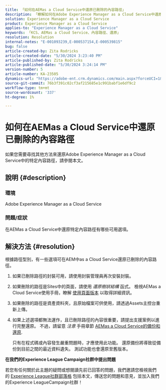 ```yaml
---
title: 「如何在AEMas a Cloud Service中還原已刪除的內容路徑」
description: 「瞭解如何在Adobe Experience Manager as a Cloud Service中還原已刪除的內容路徑。」
solution: Experience Manager as a Cloud Service
product: Experience Manager as a Cloud Service
applies-to: "Experience Manager as a Cloud Service"
keywords: 「KCS、AEMas a Cloud Service、內容路徑、還原」
resolution: Resolution
internal-notes: "E-001093239,E-000537154,E-000539815"
bug: false
article-created-by: Zita Rodricks
article-created-date: "5/30/2024 3:23:40 PM"
article-published-by: Zita Rodricks
article-published-date: "5/30/2024 3:24:14 PM"
version-number: 5
article-number: KA-23505
dynamics-url: "https://adobe-ent.crm.dynamics.com/main.aspx?forceUCI=1&pagetype=entityrecord&etn=knowledgearticle&id=bc363094-981e-ef11-840a-000d3a372703"
source-git-commit: 76b3f391c02cf3af215685e1c991babf1e6df9c2
workflow-type: tm+mt
source-wordcount: '337'
ht-degree: 1%

---
```


# 如何在AEMas a Cloud Service中還原已刪除的內容路徑


如果您需要尋找其他方法來還原Adobe Experience Manager as a Cloud Service中的特定內容路徑，請參閱本文。

## 說明 {#description}


### <b>環境</b>

Adobe Experience Manager as a Cloud Service



### <b>問題/症狀</b>

在AEMas a Cloud Service中還原特定內容路徑有哪些可用選項。


## 解決方法 {#resolution}


根據路徑型別，有一些選項可在AEM中as a Cloud Service還原已刪除的內容路徑。

1. 如果已刪除路徑的封裝可用，請使用封裝管理員再次安裝封裝。


2. 如果刪除的路徑是Sites中的頁面，請使用 *還原樹狀結構* 函式。 檢視AEMas a Cloud Service使用手冊，瞭解 [使用頁面版本](https://experienceleague.adobe.com/docs/experience-manager-cloud-service/content/sites/authoring/features/page-versions.html) 以取得詳細資訊。


3. 如果刪除的路徑是資產資料夾，且原始檔案可供使用，請透過Assets主控台重新上傳。


4. 如果上述選項都無法運作，且已刪除路徑的內容很重要，請提出支援案例以進行完整還原。 不過，請留意 *注意* 手冊章節 [AEMas a Cloud Service的備份和還原](https://experienceleague.adobe.com/docs/experience-manager-cloud-service/content/operations/backup.html).

   只有在程式碼或內容發生嚴重問題時，才應使用此功能。 還原備份將導致從備份到目前之間的最近資料遺失。 測試功能也會還原至舊版本。




<b>在我們的Experience League Campaign社群中提出問題</b>

若您有任何關於此主題的疑問或想閱讀先前已回答的問題，我們邀請您檢視我們的 [Experience League社群部落格](https://experienceleaguecommunities.adobe.com/t5/adobe-experience-manager-blogs/introducing-top-kcs-articles-curated-for-your-aem/ba-p/672734#M1180) 包括本文，傳送您的問題和意見，並加入我們的Experience LeagueCampaign社群！


